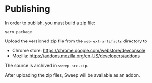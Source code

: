 Publishing
==========

In order to publish, you must build a zip file:

```
yarn package
```

Upload the versioned zip file from the `web-ext-artifacts` directory to

* Chrome store: https://chrome.google.com/webstore/devconsole
* Mozilla: https://addons.mozilla.org/en-US/developers/addons

The source is archived in `sweep-src.zip`.

After uploading the zip files, Sweep will be available as an addon.